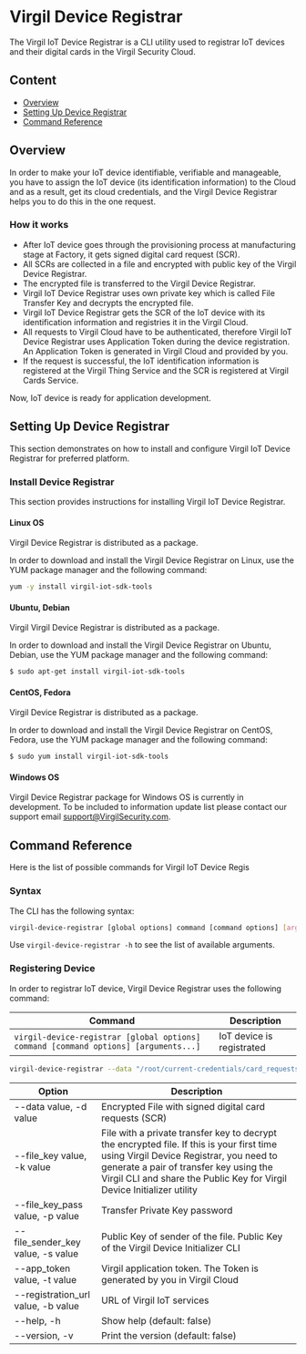 # Virgil Device Registrar
The Virgil IoT Device Registrar is a CLI utility used to registrar IoT devices and their digital cards in the Virgil Security Cloud.

## Content
- [Overview](#overview)
- [Setting Up Device Registrar](#set-up-device-registrar)
- [Command Reference](#command-reference)


## Overview
In order to make your IoT device identifiable, verifiable and manageable, you have to assign the IoT device (its identification information) to the Cloud and as a result, get its cloud credentials, and the Virgil Device Registrar helps you to do this in the one request.

### How it works
- After IoT device goes through the provisioning process at manufacturing stage at Factory, it gets signed digital card request (SCR).
- All SCRs are collected in a file and encrypted with public key of the Virgil Device Registrar.
- The encrypted file is transferred to the Virgil Device Registrar.
- Virgil IoT Device Registrar uses own private key which is called File Transfer Key and decrypts the encrypted file.
- Virgil IoT Device Registrar gets the SCR of the IoT device with its identification information and registries it in the Virgil Cloud.
- All requests to Virgil Cloud have to be authenticated, therefore Virgil IoT Device Registrar uses Application Token during the device registration. An Application Token is generated in Virgil Cloud and provided by you.
- If the request is successful, the IoT identification information is registered at the Virgil Thing Service and the SCR is registered at Virgil Cards Service.

Now, IoT device is ready for application development.



## Setting Up Device Registrar
This section demonstrates on how to install and configure Virgil IoT Device Registrar for preferred platform.

### Install Device Registrar
This section provides instructions for installing Virgil IoT Device Registrar.

#### Linux OS
Virgil Device Registrar is distributed as a package.

In order to download and install the Virgil Device Registrar on Linux, use the YUM package manager and the following command:

```bash
yum -y install virgil-iot-sdk-tools
```

#### Ubuntu, Debian
Virgil Virgil Device Registrar is distributed as a package.

In order to download and install the Virgil Device Registrar on Ubuntu, Debian, use the YUM package manager and the following command:
```bash
$ sudo apt-get install virgil-iot-sdk-tools
```

#### CentOS, Fedora
Virgil Device Registrar is distributed as a package.

In order to download and install the Virgil Device Registrar on CentOS, Fedora, use the YUM package manager and the following command:

```bash
$ sudo yum install virgil-iot-sdk-tools
```

#### Windows OS
Virgil Device Registrar package for Windows OS is currently in development. To be included to information update list please contact our support email support@VirgilSecurity.com.

## Command Reference
Here is the list of possible commands for Virgil IoT Device Regis

### Syntax
The CLI has the following syntax:

```bash
virgil-device-registrar [global options] command [command options] [arguments...]
```
Use ```virgil-device-registrar -h``` to see the list of available arguments.

### Registering Device
In order to registrar IoT device, Virgil Device Registrar uses the following command:

| Command                                                                           | Description               |
|-----------------------------------------------------------------------------------|---------------------------|
| ```virgil-device-registrar [global options] command [command options] [arguments...]``` | IoT device is registrated |

``` bash
virgil-device-registrar --data "/root/current-credentials/card_requests_gateways.txt" --file_key "/root/current-credentials/factory-file-transfer/registrar-key/private.key" --file_key_pass qweASD123 --file_sender_key "/root/current-credentials/factory-file-transfer/factory-sender-key/public.key" --app_token "AT.K6E4PEeOdLfacsq0I9C1I34CSgitDKRB" --registration_url https://api-iot.virgilsecurity.com/things/card
```
| Option                             | Description                                                                                                                                                                                                                                               |
|------------------------------------|-----------------------------------------------------------------------------------------------------------------------------------------------------------------------------------------------------------------------------------------------------------|
| --data value, -d value             | Encrypted File with signed digital card requests (SCR)                                                                                                                                                                                                    |
| --file_key value, -k value         | File with a private transfer key to decrypt the encrypted file. If this is your first time using Virgil Device Registrar, you need to generate a pair of transfer key using the Virgil CLI and share the Public Key for Virgil Device Initializer utility |
| --file_key_pass value, -p value    | Transfer Private Key password                                                                                                                                                                                                                             |
| --file_sender_key value, -s value  | Public Key of sender of the file. Public Key of the Virgil Device Initializer CLI                                                                                                                                                                         |
| --app_token value, -t value        | Virgil application token. The Token is generated by you in Virgil Cloud                                                                                                                                                                                   |
| --registration_url value, -b value | URL of Virgil IoT services                                                                                                                                                                                                                                |
| --help, -h                         | Show help (default: false)                                                                                                                                                                                                                                |
| --version, -v                      | Print the version (default: false)                                                                                                                                                                                                                        |
